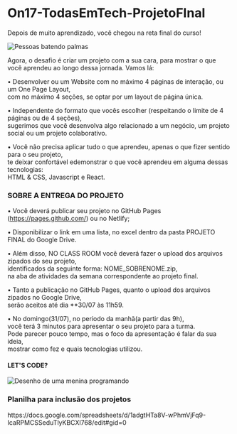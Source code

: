 # On17-TodasEmTech-ProjetoFInal

 
Depois de muito aprendizado, você chegou na reta final do curso! 


![Pessoas batendo palmas](https://projetopulso.com.br/wp-content/uploads/2016/08/gif-palmas.gif)



Agora, o desafio é criar um projeto com a sua cara, para mostrar o que você aprendeu ao longo dessa jornada. Vamos lá: 

• Desenvolver ou um Website com no máximo 4 páginas de interação, ou um One Page Layout,<br>
  com no máximo 4 seções, se optar por um layout de página única. 

• Independente do formato que vocês escolher (respeitando o limite de 4 páginas ou de 4 seções),<br>
  sugerimos que você desenvolva algo relacionado a um negócio, um projeto social ou um projeto colaborativo. 

• Você não precisa aplicar tudo o que aprendeu, apenas o que fizer sentido para o seu projeto,<br>
  te deixar confortável edemonstrar o que você aprendeu em alguma dessas tecnologias:<br>
  HTML & CSS, Javascript e React. 

<h3>SOBRE A ENTREGA DO PROJETO </h3>


• Você deverá publicar seu projeto no GitHub Pages (https://pages.github.com/) ou no Netlify; 

• Disponibilizar o link em uma lista, no excel dentro da pasta PROJETO FINAL do Google Drive. 

• Além disso, NO CLASS ROOM você deverá fazer o upload dos arquivos zipados do seu projeto,<br>
  identificados da seguinte forma: NOME_SOBRENOME.zip,<br>
  na aba de atividades da semana correspondente ao projeto final. 

• Tanto a publicação no GitHub Pages, quanto o upload dos arquivos zipados no Google Drive,<br>
  serão aceitos até dia **30/07 às 11h59. 

• No domingo(31/07), no período da manhã(a partir das 9h),<br>
  você terá 3 minutos para apresentar o seu projeto para a turma.<br>
  Pode parecer pouco tempo, mas o foco da apresentação é falar da sua ideia,<br>
  mostrar como fez e quais tecnologias utilizou. 

  

<h4>LET'S CODE? </h4>

![Desenho de uma menina programando](https://media.tenor.com/images/f38e928f2a6c074324a48bf161603271/tenor.gif)

<h3> Planilha para inclusão dos projetos </h3>
https://docs.google.com/spreadsheets/d/1adgtHTa8V-wPhmVjFq9-IcaRPMCSSeduTlyKBCXl768/edit#gid=0
